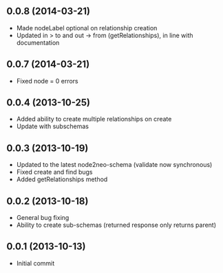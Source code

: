 ## 0.0.8 (2014-03-21)
 - Made nodeLabel optional on relationship creation
 - Updated in > to and out -> from (getRelationships), in line with documentation

 ## 0.0.7 (2014-03-21)
 - Fixed node = 0 errors

## 0.0.4 (2013-10-25)
  - Added ability to create multiple relationships on create
  - Update with subschemas


## 0.0.3 (2013-10-19)
  - Updated to the latest node2neo-schema (validate now synchronous)
  - Fixed create and find bugs
  - Added getRelationships method



## 0.0.2 (2013-10-18)
  - General bug fixing
  - Ability to create sub-schemas (returned response only returns parent)



## 0.0.1 (2013-10-13)

  - Initial commit